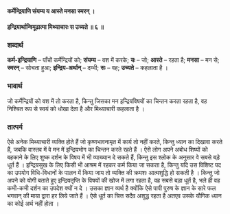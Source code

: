 #### कर्मेन्द्रियाणि संयम्य य आस्ते मनसा स्मरन् ।
#### इन्द्रियार्थान्विमूढात्मा मिथ्याचारः स उच्यते ॥ ६ ॥

### शब्दार्थ

**कर्म-इन्द्रियाणि** – पाँचों कर्मेन्द्रियों को; **संयम्य** – वश में करके; **यः** – जो; **आस्ते** – रहता  है; **मनसा** – मन से; **स्मरन्** – सोचता हुआ; **इन्द्रिय-अर्थान्** – दम्भी; **सः** – वह; **उच्यते** – कहलाता है ।

### भावार्थ

जो कर्मेन्द्रियों को वश में तो करता है, किन्तु जिसका मन इन्द्रियविषयों का चिन्तन करता रहता है, वह निश्चित रूप से स्वयं को धोखा देता है और मिथ्याचारी कहलाता है ।

### तात्पर्य

ऐसे अनेक मिथ्याचारी व्यक्ति होते हैं जो कृष्णभावनामृत में कार्य तो नहीं करते, किन्तु ध्यान का दिखावा करते हैं, जबकि वास्तव में वे मन में इन्द्रियभोग का चिन्तन करते रहते हैं । ऐसे लोग अपने अबोध शिष्यों को बहकाने के लिए शुष्क दर्शन के विषय में भी व्याख्यान दे सकते हैं, किन्तु इस श्लोक के अनुसार वे सबसे बड़े धूर्त हैं । इन्द्रियसुख के लिए किसी भी आश्रम में रहकर कर्म किया जा सकता है, किन्तु यदि उस विशिष्ट पद का उपयोग विधि-विधानों के पालन में किया जाय तो व्यक्ति की क्रमशः आत्मशुद्धि हो सकती है । किन्तु जो अपने को योगी बताते हुए इन्द्रियतृप्ति के विषयों की खोज में लगा रहता है, वह सबसे बड़ा धूर्त है, भले ही वह कभी-कभी दर्शन का उपदेश क्यों न दे । उसका ज्ञान व्यर्थ है क्योंकि ऐसे पापी पुरुष के ज्ञान के सारे फल भगवान् की माया द्वारा हर लिये जाते हैं । ऐसे धूर्त का चित्त सदैव अशुद्ध रहता है अतएव उसके यौगिक ध्यान का कोई अर्थ नहीं होता ।